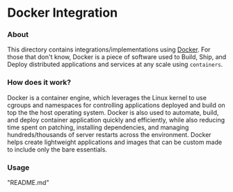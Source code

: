 # Docker Integration
### About
This directory contains integrations/implementations using [Docker](https://www.docker.com/).  For those that don't know, Docker is a piece of software used to Build, Ship, and Deploy distributed applications and services at any scale using `containers`.

### How does it work?
Docker is a container engine, which leverages the Linux kernel to use cgroups and namespaces for controlling applications deployed and build on top the the host operating system.  Docker is also used to automate, build, and deploy container application quickly and efficiently, while also reducing time spent on patching, installing dependencies, and managing hundreds/thousands of server restarts across the environment.  Docker helps create lightweight applications and images that can be custom made to include only the bare essentials.

### Usage
"README.md"
